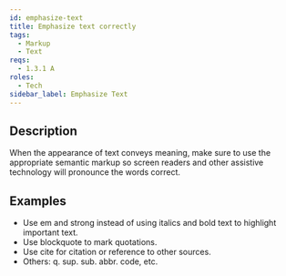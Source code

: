 ```yaml
---
id: emphasize-text
title: Emphasize text correctly
tags:
  - Markup
  - Text
reqs:
  - 1.3.1 A
roles:
  - Tech
sidebar_label: Emphasize Text
---
```


## Description

When the appearance of text conveys meaning, make sure to use the appropriate semantic markup so screen readers and other assistive technology will pronounce the words correct.

## Examples

- Use em and strong instead of using italics and bold text to highlight important text.
- Use blockquote to mark quotations.
- Use cite for citation or reference to other sources.
- Others: q. sup. sub. abbr. code, etc.
